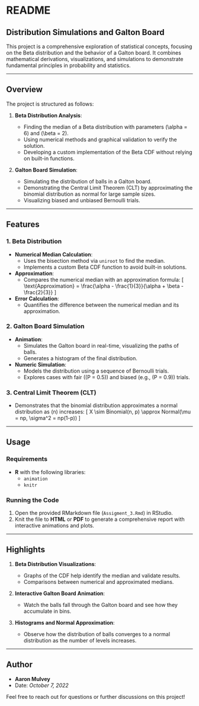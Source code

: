 # README

## Distribution Simulations and Galton Board

This project is a comprehensive exploration of statistical concepts, focusing on the Beta distribution and the behavior of a Galton board. It combines mathematical derivations, visualizations, and simulations to demonstrate fundamental principles in probability and statistics.

---

## Overview

The project is structured as follows:

1. **Beta Distribution Analysis**:
   - Finding the median of a Beta distribution with parameters \(\alpha = 6\) and \(\beta = 2\).
   - Using numerical methods and graphical validation to verify the solution.
   - Developing a custom implementation of the Beta CDF without relying on built-in functions.

2. **Galton Board Simulation**:
   - Simulating the distribution of balls in a Galton board.
   - Demonstrating the Central Limit Theorem (CLT) by approximating the binomial distribution as normal for large sample sizes.
   - Visualizing biased and unbiased Bernoulli trials.

---

## Features

### 1. **Beta Distribution**
- **Numerical Median Calculation**:
  - Uses the bisection method via `uniroot` to find the median.
  - Implements a custom Beta CDF function to avoid built-in solutions.
- **Approximation**:
  - Compares the numerical median with an approximation formula:
    \[
    \text{Approximation} = \frac{\alpha - \frac{1}{3}}{\alpha + \beta - \frac{2}{3}}
    \]
- **Error Calculation**:
  - Quantifies the difference between the numerical median and its approximation.

### 2. **Galton Board Simulation**
- **Animation**:
  - Simulates the Galton board in real-time, visualizing the paths of balls.
  - Generates a histogram of the final distribution.
- **Numeric Simulation**:
  - Models the distribution using a sequence of Bernoulli trials.
  - Explores cases with fair (\(P = 0.5\)) and biased (e.g., \(P = 0.9\)) trials.

### 3. **Central Limit Theorem (CLT)**
- Demonstrates that the binomial distribution approximates a normal distribution as \(n\) increases:
  \[
  X \sim Binomial(n, p) \approx Normal(\mu = np, \sigma^2 = np(1-p))
  \]

---

## Usage

### Requirements
- **R** with the following libraries:
  - `animation`
  - `knitr`

### Running the Code
1. Open the provided RMarkdown file (`Assigment_3.Rmd`) in RStudio.
2. Knit the file to **HTML** or **PDF** to generate a comprehensive report with interactive animations and plots.

---

## Highlights

1. **Beta Distribution Visualizations**:
   - Graphs of the CDF help identify the median and validate results.
   - Comparisons between numerical and approximated medians.

2. **Interactive Galton Board Animation**:
   - Watch the balls fall through the Galton board and see how they accumulate in bins.

3. **Histograms and Normal Approximation**:
   - Observe how the distribution of balls converges to a normal distribution as the number of levels increases.

---

## Author

- **Aaron Mulvey**
- Date: *October 7, 2022*

Feel free to reach out for questions or further discussions on this project!

